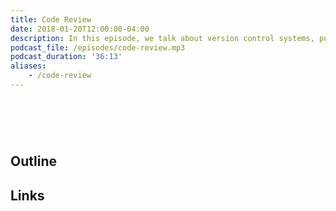 ```yaml
---
title: Code Review
date: 2018-01-20T12:00:00-04:00
description: In this episode, we talk about version control systems, pull requests, asynchronous work, automated checks, and accepting criticism. We also cover all possible parts of code review - early pull requests, pre-review comments, diff review, and manual testing.
podcast_file: /episodes/code-review.mp3
podcast_duration: '36:13'
aliases: 
    - /code-review
---
```


# &nbsp;

## Outline



## Links


